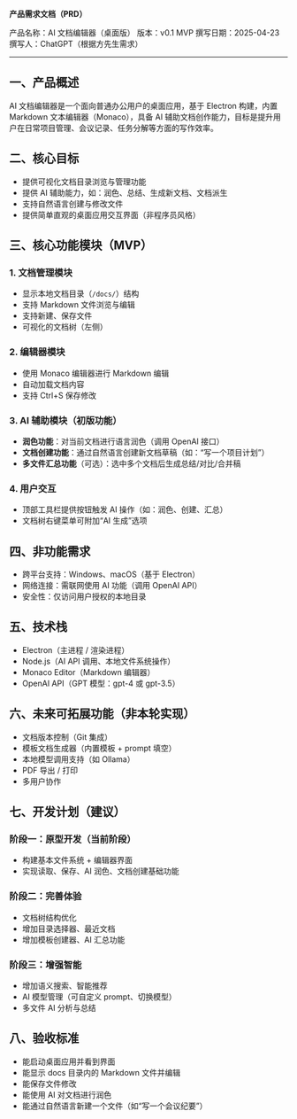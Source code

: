 **产品需求文档（PRD）**

产品名称：AI 文档编辑器（桌面版）
版本：v0.1 MVP
撰写日期：2025-04-23
撰写人：ChatGPT（根据方先生需求）

---

## 一、产品概述

AI 文档编辑器是一个面向普通办公用户的桌面应用，基于 Electron 构建，内置 Markdown 文本编辑器（Monaco），具备 AI 辅助文档创作能力，目标是提升用户在日常项目管理、会议记录、任务分解等方面的写作效率。


## 二、核心目标

- 提供可视化文档目录浏览与管理功能
- 提供 AI 辅助能力，如：润色、总结、生成新文档、文档派生
- 支持自然语言创建与修改文件
- 提供简单直观的桌面应用交互界面（非程序员风格）


## 三、核心功能模块（MVP）

### 1. 文档管理模块
- 显示本地文档目录（`/docs/`）结构
- 支持 Markdown 文件浏览与编辑
- 支持新建、保存文件
- 可视化的文档树（左侧）

### 2. 编辑器模块
- 使用 Monaco 编辑器进行 Markdown 编辑
- 自动加载文档内容
- 支持 Ctrl+S 保存修改

### 3. AI 辅助模块（初版功能）
- **润色功能**：对当前文档进行语言润色（调用 OpenAI 接口）
- **文档创建功能**：通过自然语言创建新文档草稿（如：“写一个项目计划”）
- **多文件汇总功能**（可选）：选中多个文档后生成总结/对比/合并稿

### 4. 用户交互
- 顶部工具栏提供按钮触发 AI 操作（如：润色、创建、汇总）
- 文档树右键菜单可附加“AI 生成”选项


## 四、非功能需求

- 跨平台支持：Windows、macOS（基于 Electron）
- 网络连接：需联网使用 AI 功能（调用 OpenAI API）
- 安全性：仅访问用户授权的本地目录


## 五、技术栈

- Electron（主进程 / 渲染进程）
- Node.js（AI API 调用、本地文件系统操作）
- Monaco Editor（Markdown 编辑器）
- OpenAI API（GPT 模型：gpt-4 或 gpt-3.5）


## 六、未来可拓展功能（非本轮实现）

- 文档版本控制（Git 集成）
- 模板文档生成器（内置模板 + prompt 填空）
- 本地模型调用支持（如 Ollama）
- PDF 导出 / 打印
- 多用户协作


## 七、开发计划（建议）

### 阶段一：原型开发（当前阶段）
- 构建基本文件系统 + 编辑器界面
- 实现读取、保存、AI 润色、文档创建基础功能

### 阶段二：完善体验
- 文档树结构优化
- 增加目录选择器、最近文档
- 增加模板创建器、AI 汇总功能

### 阶段三：增强智能
- 增加语义搜索、智能推荐
- AI 模型管理（可自定义 prompt、切换模型）
- 多文件 AI 分析与总结


## 八、验收标准

- 能启动桌面应用并看到界面
- 能显示 docs 目录内的 Markdown 文件并编辑
- 能保存文件修改
- 能使用 AI 对文档进行润色
- 能通过自然语言新建一个文件（如“写一个会议纪要”）


